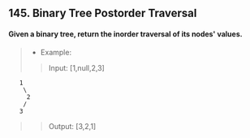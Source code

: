 ## 145. Binary Tree Postorder Traversal
#### Given a binary tree, return the inorder traversal of its nodes' values.

>* Example:
>> Input: [1,null,2,3]
```
   1
    \
     2
    /
   3
```
>> Output: [3,2,1]
